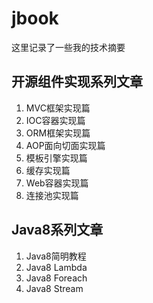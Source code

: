 # jbook
这里记录了一些我的技术摘要

## 开源组件实现系列文章
1. MVC框架实现篇
2. IOC容器实现篇
3. ORM框架实现篇
4. AOP面向切面实现篇
5. 模板引擎实现篇
6. 缓存实现篇
7. Web容器实现篇
8. 连接池实现篇

## Java8系列文章
1. Java8简明教程
2. Java8 Lambda
3. Java8 Foreach
4. Java8 Stream

